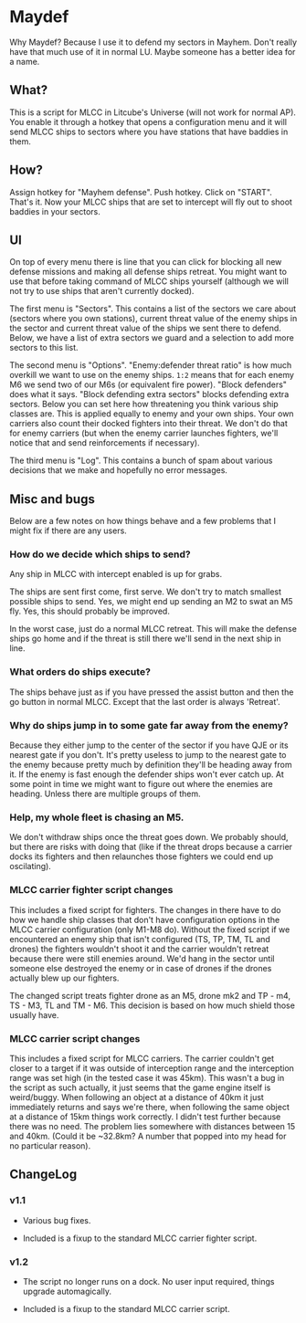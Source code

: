 # Maydef #

Why Maydef? Because I use it to defend my sectors in Mayhem. Don't really
have that much use of it in normal LU. Maybe someone has a better idea for
a name.

## What? ##

This is a script for MLCC in Litcube's Universe (will not work for
normal AP). You enable it through a hotkey that opens a configuration
menu and it will send MLCC ships to sectors where you have stations
that have baddies in them.

## How? ##

Assign hotkey for "Mayhem defense". Push hotkey. Click on "START".
That's it. Now your MLCC ships that are set to intercept will fly out
to shoot baddies in your sectors.

## UI ##

On top of every menu there is line that you can click for blocking all
new defense missions and making all defense ships retreat. You might
want to use that before taking command of MLCC ships yourself
(although we will not try to use ships that aren't currently docked).

The first menu is "Sectors". This contains a list of the sectors we
care about (sectors where you own stations), current threat value of
the enemy ships in the sector and current threat value of the ships we
sent there to defend. Below, we have a list of extra sectors we guard
and a selection to add more sectors to this list.

The second menu is "Options". "Enemy:defender threat ratio" is how
much overkill we want to use on the enemy ships. `1:2` means that for
each enemy M6 we send two of our M6s (or equivalent fire power).
"Block defenders" does what it says. "Block defending extra sectors"
blocks defending extra sectors. Below you can set here how threatening
you think various ship classes are. This is applied equally to enemy
and your own ships. Your own carriers also count their docked fighters
into their threat. We don't do that for enemy carriers (but when the
enemy carrier launches fighters, we'll notice that and send
reinforcements if necessary).

The third menu is "Log". This contains a bunch of spam about various
decisions that we make and hopefully no error messages.

## Misc and bugs ##

Below are a few notes on how things behave and a few problems that I
might fix if there are any users.

### How do we decide which ships to send? ###

Any ship in MLCC with intercept enabled is up for grabs.

The ships are sent first come, first serve. We don't try to match
smallest possible ships to send. Yes, we might end up sending an M2 to
swat an M5 fly. Yes, this should probably be improved.

In the worst case, just do a normal MLCC retreat. This will make the
defense ships go home and if the threat is still there we'll send in
the next ship in line.

### What orders do ships execute? ###

The ships behave just as if you have pressed the assist button and
then the go button in normal MLCC. Except that the last order is always
'Retreat'.

### Why do ships jump in to some gate far away from the enemy? ###

Because they either jump to the center of the sector if you have QJE
or its nearest gate if you don't. It's pretty useless to jump to the
nearest gate to the enemy because pretty much by definition they'll be
heading away from it. If the enemy is fast enough the defender ships
won't ever catch up. At some point in time we might want to figure out
where the enemies are heading. Unless there are multiple groups of
them.

### Help, my whole fleet is chasing an M5. ###

We don't withdraw ships once the threat goes down. We probably should,
but there are risks with doing that (like if the threat drops because
a carrier docks its fighters and then relaunches those fighters we
could end up oscilating).

### MLCC carrier fighter script changes ###

This includes a fixed script for fighters. The changes in there have
to do how we handle ship classes that don't have configuration options
in the MLCC carrier configuration (only M1-M8 do). Without the fixed
script if we encountered an enemy ship that isn't configured (TS, TP,
TM, TL and drones) the fighters wouldn't shoot it and the carrier
wouldn't retreat because there were still enemies around. We'd hang in
the sector until someone else destroyed the enemy or in case of drones
if the drones actually blew up our fighters.

The changed script treats fighter drone as an M5, drone mk2 and TP -
m4, TS - M3, TL and TM - M6. This decision is based on how much shield
those usually have.

### MLCC carrier script changes ###

This includes a fixed script for MLCC carriers. The carrier couldn't
get closer to a target if it was outside of interception range and the
interception range was set high (in the tested case it was 45km). This
wasn't a bug in the script as such actually, it just seems that the
game engine itself is weird/buggy. When following an object at a
distance of 40km it just immediately returns and says we're there,
when following the same object at a distance of 15km things work
correctly. I didn't test further because there was no need. The
problem lies somewhere with distances between 15 and 40km. (Could it
be ~32.8km? A number that popped into my head for no particular
reason).

## ChangeLog ##

### v1.1 ###

 - Various bug fixes.

 - Included is a fixup to the standard MLCC carrier fighter script.

### v1.2 ###

 - The script no longer runs on a dock. No user input required, things
   upgrade automagically.

 - Included is a fixup to the standard MLCC carrier script.

